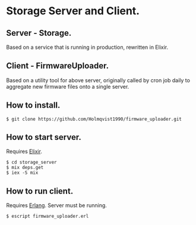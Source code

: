 # Storage Server and Client.

## Server - Storage.
Based on a service that is running in production, rewritten in Elixir.  

## Client - FirmwareUploader.
Based on a utility tool for above server, originally called by cron job daily to aggregate new firmware files onto a single server.

## How to install.
```
$ git clone https://github.com/Holmqvist1990/firmware_uploader.git
```

## How to start server.
Requires [Elixir](https://elixir-lang.org/install.html).
```
$ cd storage_server
$ mix deps.get
$ iex -S mix
```

## How to run client.
Requires [Erlang](https://www.erlang.org/downloads).
Server must be running.
```
$ escript firmware_uploader.erl
```
